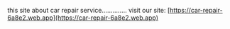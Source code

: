 this site about car repair service..............
visit our site: [https://car-repair-6a8e2.web.app](https://car-repair-6a8e2.web.app)
